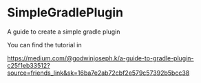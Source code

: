 # SimpleGradlePlugin
A guide to create a simple gradle plugin

You can find the tutorial in 

https://medium.com/@godwinjoseph.k/a-guide-to-gradle-plugin-c25f1eb33512?source=friends_link&sk=16ba7e2ab72cbf2e579c57392b5bcc38

